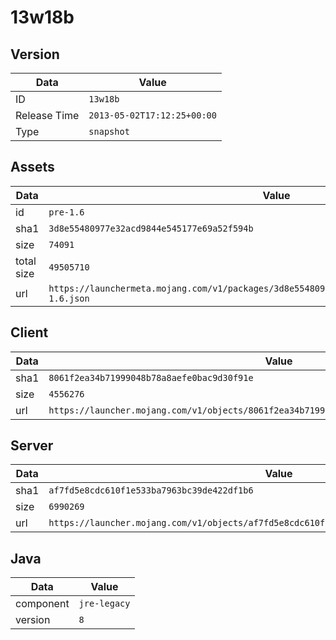 # 13w18b

## Version

|**Data**        | **Value**                 |
|----------------|-------------------------|
| ID   | ```13w18b```   |
| Release Time   | ```2013-05-02T17:12:25+00:00```   |
| Type   | ```snapshot```   |

## Assets

|**Data**        | **Value**                 |
|----------------|-------------------------|
| id   | ```pre-1.6```   |
| sha1   | ```3d8e55480977e32acd9844e545177e69a52f594b```   |
| size   | ```74091```   |
| total size  | ```49505710```  |
| url       | ```https://launchermeta.mojang.com/v1/packages/3d8e55480977e32acd9844e545177e69a52f594b/pre-1.6.json``` |

## Client

|**Data**        | **Value**                 |
|----------------|-------------------------|
| sha1   | ```8061f2ea34b71999048b78a8aefe0bac9d30f91e```   |
| size   | ```4556276```   |
| url       | ```https://launcher.mojang.com/v1/objects/8061f2ea34b71999048b78a8aefe0bac9d30f91e/client.jar``` |

## Server

|**Data**        | **Value**                 |
|----------------|-------------------------|
| sha1   | ```af7fd5e8cdc610f1e533ba7963bc39de422df1b6```   |
| size   | ```6990269```   |
| url       | ```https://launcher.mojang.com/v1/objects/af7fd5e8cdc610f1e533ba7963bc39de422df1b6/server.jar``` |

## Java

|**Data**        | **Value**                 |
|----------------|-------------------------|
| component   | ```jre-legacy```   |
| version   | ```8```   |